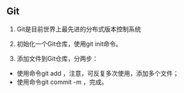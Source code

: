 ## Git

1. Git是目前世界上最先进的分布式版本控制系统

2. 初始化一个Git仓库，使用git init命令。

3. 添加文件到Git仓库，分两步：
- 使用命令git add <file>，注意，可反复多次使用，添加多个文件；
- 使用命令git commit -m <message>，完成。